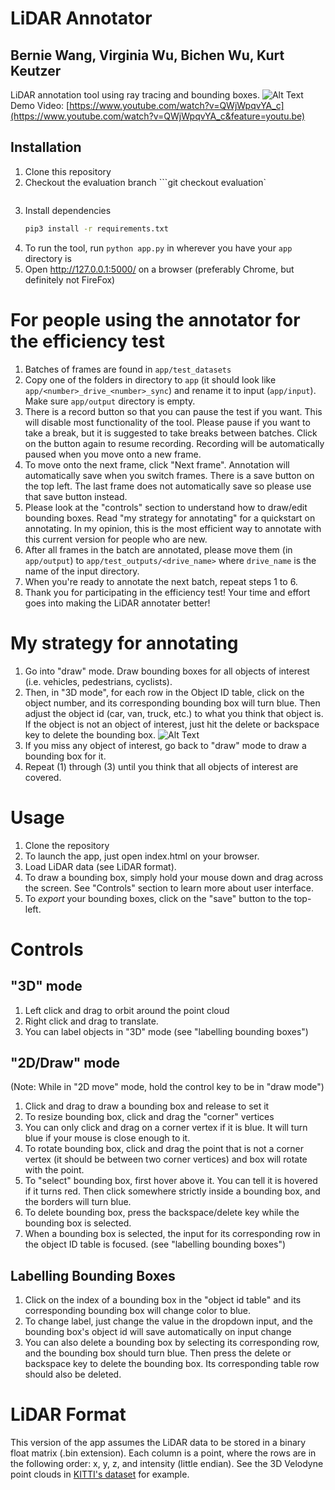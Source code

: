# LiDAR Annotator
## Bernie Wang, Virginia Wu, Bichen Wu, Kurt Keutzer
LiDAR annotation tool using ray tracing and bounding boxes.
![Alt Text](https://github.com/bernwang/LiDAR-annotator/blob/evaluation/gifs/step1.gif)
Demo Video: [https://www.youtube.com/watch?v=QWjWpqvYA_c](https://www.youtube.com/watch?v=QWjWpqvYA_c&feature=youtu.be)

## Installation
1. Clone this repository
2. Checkout the evaluation branch
   ```git checkout evaluation`
   ```
2. Install dependencies
   ```bash
   pip3 install -r requirements.txt
   ```
3. To run the tool, run `python app.py` in wherever you have your `app` directory is
4. Open http://127.0.0.1:5000/ on a browser (preferably Chrome, but definitely not FireFox)

# For people using the annotator for the efficiency test
1. Batches of frames are found in `app/test_datasets`
2. Copy one of the folders in directory to `app` (it should look like `app/<number>_drive_<number>_sync`) and rename it to input (`app/input`). Make sure `app/output` directory is empty. 
3. There is a record button so that you can pause the test if you want. This will disable most functionality of the tool. Please pause if you want to take a break, but it is suggested to take breaks between batches. Click on the button again to resume recording. Recording will be automatically paused when you move onto a new frame. 
4. To move onto the next frame, click "Next frame". Annotation will automatically save when you switch frames. There is a save button on the top left. The last frame does not automatically save so please use that save button instead. 
5. Please look at the "controls" section to understand how to draw/edit bounding boxes. Read "my strategy for annotating" for a quickstart on annotating. In my opinion, this is the most efficient way to annotate with this current version for people who are new. 
6. After all frames in the batch are annotated, please move them (in `app/output`) to `app/test_outputs/<drive_name>` where `drive_name` is the name of the input directory.
7. When you're ready to annotate the next batch, repeat steps 1 to 6.
8. Thank you for participating in the efficiency test! Your time and effort goes into making the LiDAR annotater better!


# My strategy for annotating
1. Go into "draw" mode. Draw bounding boxes for all objects of interest (i.e. vehicles, pedestrians, cyclists). 
2. Then, in "3D mode", for each row in the Object ID table, click on the object number, and its corresponding bounding box will turn blue. Then adjust the object id (car, van, truck, etc.) to what you think that object is. If the object is not an object of interest, just hit the delete or backspace key to delete the bounding box. 
![Alt Text](https://github.com/bernwang/LiDAR-annotator/blob/evaluation/gifs/step2.gif)
3. If you miss any object of interest, go back to "draw" mode to draw a bounding box for it.
4. Repeat (1) through (3) until you think that all objects of interest are covered.

# Usage
1. Clone the repository
2. To launch the app, just open index.html on your browser.
3. Load LiDAR data (see LiDAR format). 
4. To draw a bounding box, simply hold your mouse down and drag across the screen. See "Controls" section to learn more about user interface. 
5. To *export* your bounding boxes, click on the "save" button to the top-left.

# Controls
## "3D" mode
1. Left click and drag to orbit around the point cloud
2. Right click and drag to translate.
3. You can label objects in "3D" mode (see "labelling bounding boxes")

## "2D/Draw" mode
(Note: While in "2D move" mode, hold the control key to be in "draw mode")
1. Click and drag to draw a bounding box and release to set it
2. To resize bounding box, click and drag the "corner" vertices
3. You can only click and drag on a corner vertex if it is blue. It will turn blue if your mouse is close enough to it. 
3. To rotate bounding box, click and drag the point that is not a corner vertex (it should be between two corner vertices) and box will rotate with the point. 
4. To "select" bounding box, first hover above it. You can tell it is hovered if it turns red. Then click somewhere strictly inside a bounding box, and the borders will turn blue. 
5. To delete bounding box, press the backspace/delete key while the bounding box is selected. 
6. When a bounding box is selected, the input for its corresponding row in the object ID table is focused. (see "labelling bounding boxes")

## Labelling Bounding Boxes
1. Click on the index of a bounding box in the "object id table" and its corresponding bounding box will change color to blue.
2. To change label, just change the value in the dropdown input, and the bounding box's object id will save automatically on input change
3. You can also delete a bounding box by selecting its corresponding row, and the bounding box should turn blue. Then press the delete or backspace key to delete the bounding box. Its corresponding table row should also be deleted. 

# LiDAR Format
This version of the app assumes the LiDAR data to be stored in a binary float matrix (.bin extension). 
Each column is a point, where the rows are in the following order: x, y, z, and intensity (little endian).
See the 3D Velodyne point clouds in [KITTI's dataset](http://www.cvlibs.net/datasets/kitti/raw_data.php) for example. 
